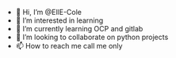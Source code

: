 - 👋 Hi, I’m @EllE-Cole
- 👀 I’m interested in learning
- 🌱 I’m currently learning OCP and gitlab
- 💞️ I’m looking to collaborate on python projects
- 📫 How to reach me call me only

<!---
EllE-Cole/EllE-Cole is a ✨ special ✨ repository because its `README.md` (this file) appears on your GitHub profile.
You can click the Preview link to take a look at your changes.
--->
